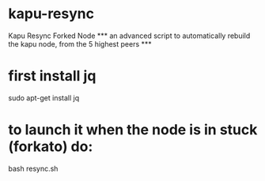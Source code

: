 # kapu-resync
Kapu Resync Forked Node
*** an advanced script to automatically rebuild the kapu node, from the 5 highest peers ***
# first install jq
sudo apt-get install jq
# to launch it when the node is in stuck (forkato) do:
bash resync.sh
